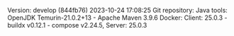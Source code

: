 Version: develop (844fb76) 2023-10-24 17:08:25
Git repository: 
Java tools: OpenJDK Temurin-21.0.2+13 - Apache Maven 3.9.6
Docker: Client: 25.0.3  - buildx v0.12.1 - compose v2.24.5, Server: 25.0.3
